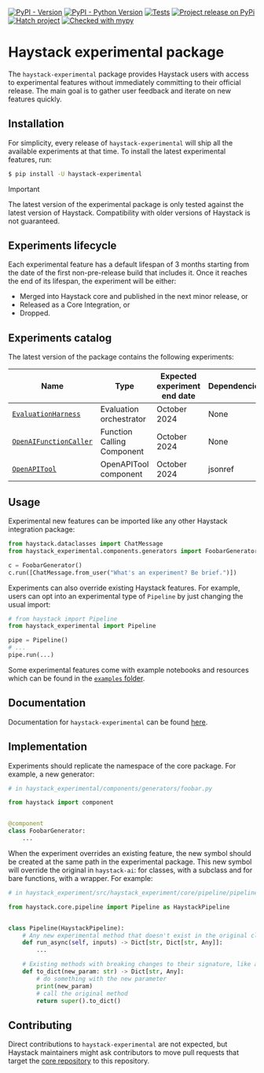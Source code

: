 [![PyPI - Version](https://img.shields.io/pypi/v/haystack-experimental.svg)](https://pypi.org/project/haystack-experimental)
[![PyPI - Python Version](https://img.shields.io/pypi/pyversions/haystack-experimental.svg)](https://pypi.org/project/haystack-experimental)
[![Tests](https://github.com/deepset-ai/haystack-experimental/actions/workflows/tests.yml/badge.svg)](https://github.com/deepset-ai/haystack-experimental/actions/workflows/tests.yml)
[![Project release on PyPi](https://github.com/deepset-ai/haystack-experimental/actions/workflows/pypi_release.yml/badge.svg)](https://github.com/deepset-ai/haystack-experimental/actions/workflows/pypi_release.yml)
[![Hatch project](https://img.shields.io/badge/%F0%9F%A5%9A-Hatch-4051b5.svg)](https://github.com/pypa/hatch)
[![Checked with mypy](https://www.mypy-lang.org/static/mypy_badge.svg)](https://mypy-lang.org/)

# Haystack experimental package

The `haystack-experimental` package provides Haystack users with access to experimental features without immediately
committing to their official release. The main goal is to gather user feedback and iterate on new features quickly.

## Installation

For simplicity, every release of `haystack-experimental` will ship all the available experiments at that time. To
install the latest experimental features, run:

```sh
$ pip install -U haystack-experimental
```

> [!IMPORTANT]
> The latest version of the experimental package is only tested against the latest version of Haystack. Compatibility
> with older versions of Haystack is not guaranteed.


## Experiments lifecycle

Each experimental feature has a default lifespan of 3 months starting from the date of the first non-pre-release build 
that includes it. Once it reaches the end of its lifespan, the experiment will be either:
- Merged into Haystack core and published in the next minor release, or
- Released as a Core Integration, or
- Dropped.

## Experiments catalog

The latest version of the package contains the following experiments:

| Name                     | Type                    | Expected experiment end date | Dependencies |
| ------------------------ | ----------------------- | ------------------- | ------------------- |
| [`EvaluationHarness`][1] | Evaluation orchestrator | October 2024         | None
| [`OpenAIFunctionCaller`][2] | Function Calling Component | October 2024         | None
| [`OpenAPITool`][3]       | OpenAPITool component   | October 2024         | jsonref

[1]: https://github.com/deepset-ai/haystack-experimental/tree/main/haystack_experimental/evaluation/harness
[2]: https://github.com/deepset-ai/haystack-experimental/tree/main/haystack_experimental/components/tools/openai
[3]: https://github.com/deepset-ai/haystack-experimental/tree/main/haystack_experimental/components/tools/openapi

## Usage

Experimental new features can be imported like any other Haystack integration package:

```python
from haystack.dataclasses import ChatMessage
from haystack_experimental.components.generators import FoobarGenerator

c = FoobarGenerator()
c.run([ChatMessage.from_user("What's an experiment? Be brief.")])
```

Experiments can also override existing Haystack features. For example, users can opt into an experimental type of
`Pipeline` by just changing the usual import:

```python
# from haystack import Pipeline
from haystack_experimental import Pipeline

pipe = Pipeline()
# ...
pipe.run(...)
```

Some experimental features come with example notebooks and resources which can be found in the [`examples` folder](https://github.com/deepset-ai/haystack-experimental/tree/main/examples).

## Documentation

Documentation for `haystack-experimental` can be found [here](https://docs.haystack.deepset.ai/reference/haystack-experimental-api).

## Implementation

Experiments should replicate the namespace of the core package. For example, a new generator:

```python
# in haystack_experimental/components/generators/foobar.py

from haystack import component


@component
class FoobarGenerator:
    ...

```

When the experiment overrides an existing feature, the new symbol should be created at the same path in the experimental
package. This new symbol will override the original in `haystack-ai`: for classes, with a subclass and for bare
functions, with a wrapper. For example:

```python
# in haystack_experiment/src/haystack_experiment/core/pipeline/pipeline.py

from haystack.core.pipeline import Pipeline as HaystackPipeline


class Pipeline(HaystackPipeline):
	# Any new experimental method that doesn't exist in the original class
	def run_async(self, inputs) -> Dict[str, Dict[str, Any]]:
		...

	# Existing methods with breaking changes to their signature, like adding a new mandatory param
    def to_dict(new_param: str) -> Dict[str, Any]:
        # do something with the new parameter
        print(new_param)
        # call the original method
        return super().to_dict()

```

## Contributing

Direct contributions to `haystack-experimental` are not expected, but Haystack maintainers might ask contributors to move pull requests that target the [core repository](https://github.com/deepset-ai/haystack) to this repository.

